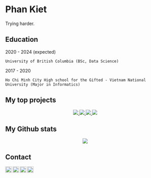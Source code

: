 Phan Kiet
=========

Trying harder.

Education
---------
2020 - 2024 (expected)

	University of British Columbia (BSc, Data Science)

2017 - 2020

	Ho Chi Minh City High school for the Gifted - Vietnam National University (Major in Informatics)

My top projects
---------------
<div align='center'>
<a href="https://github.com/ketphan02/MessMessBotBot">
	<img src='https://github-readme-stats.vercel.app/api/pin/?username=ketphan02&repo=MessMessBotBot&theme=graywhite' />
</a>
<a href="https://github.com/ketphan02/PKcoin-full-version">
	<img src='https://github-readme-stats.vercel.app/api/pin/?username=ketphan02&repo=PKcoin-full-version&theme=graywhite' />
</a>
<a href="https://github.com/ketphan02/chatbot-ubc">
	<img src='https://github-readme-stats.vercel.app/api/pin/?username=ketphan02&repo=chatbot-ubc&theme=graywhite' />
</a>
<a href="https://github.com/ketphan02/bot-nksc">
	<img src='https://github-readme-stats.vercel.app/api/pin/?username=ketphan02&repo=bot-nksc&theme=graywhite' />
</a>
</div>

My Github stats
---------------
<div align='center'>
	<img src='https://github-readme-stats.vercel.app/api?username=ketphan02&?count_private=true&show_icons=true&theme=graywhite' />
</div>

Contact
-------
<a href="https://github.com/ketphan02">
	<img width="20" align="left"
		 alt="My GitHub profile"
		 src="https://cdn.jsdelivr.net/npm/simple-icons@v3/icons/github.svg">
</a>

<a href="https://www.linkedin.com/in/ketphan02/">
	<img width="20" align="left"
		 alt="My LinkedIn profile"
		 src="https://cdn.jsdelivr.net/npm/simple-icons@v3/icons/linkedin.svg">
</a>

<a href="mailto:tuankiet.phannguyen@gmail.com">
	<img width="20" align="left"
		 alt="My Gmail"
		 src="https://cdn.jsdelivr.net/npm/simple-icons@v3/icons/gmail.svg">
</a>

<a href="mailto:tuankietvn@outlook.com">
	<img width="20" align="left"
		 alt="My Outlook"
		 src="https://cdn.jsdelivr.net/npm/simple-icons@v3/icons/microsoftoutlook.svg">
</a>

